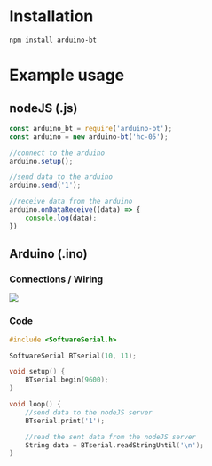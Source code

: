 # Installation
```
npm install arduino-bt
```

# Example usage
## nodeJS (.js)
```js
const arduino_bt = require('arduino-bt');
const arduino = new arduino-bt('hc-05');

//connect to the arduino
arduino.setup();

//send data to the arduino
arduino.send('1');

//receive data from the arduino
arduino.onDataReceive((data) => {
    console.log(data);
})
```

## Arduino (.ino)
### Connections / Wiring

<img src="https://hackster.imgix.net/uploads/attachments/814074/bluetooth_wiring_3AMdqqHtL8.png?auto=compress%2Cformat&w=680&h=510&fit=max" />

### Code
```cpp
#include <SoftwareSerial.h>

SoftwareSerial BTserial(10, 11);

void setup() {
    BTserial.begin(9600);
}

void loop() {
    //send data to the nodeJS server
    BTserial.print('1');

    //read the sent data from the nodeJS server
    String data = BTserial.readStringUntil('\n');
}
```